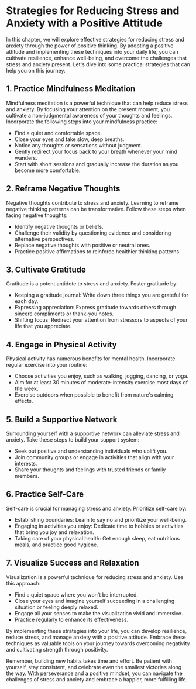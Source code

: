 Strategies for Reducing Stress and Anxiety with a Positive Attitude
============================================================================

In this chapter, we will explore effective strategies for reducing stress and anxiety through the power of positive thinking. By adopting a positive attitude and implementing these techniques into your daily life, you can cultivate resilience, enhance well-being, and overcome the challenges that stress and anxiety present. Let's dive into some practical strategies that can help you on this journey.

**1. Practice Mindfulness Meditation**
--------------------------------------

Mindfulness meditation is a powerful technique that can help reduce stress and anxiety. By focusing your attention on the present moment, you cultivate a non-judgmental awareness of your thoughts and feelings. Incorporate the following steps into your mindfulness practice:

* Find a quiet and comfortable space.
* Close your eyes and take slow, deep breaths.
* Notice any thoughts or sensations without judgment.
* Gently redirect your focus back to your breath whenever your mind wanders.
* Start with short sessions and gradually increase the duration as you become more comfortable.

**2. Reframe Negative Thoughts**
--------------------------------

Negative thoughts contribute to stress and anxiety. Learning to reframe negative thinking patterns can be transformative. Follow these steps when facing negative thoughts:

* Identify negative thoughts or beliefs.
* Challenge their validity by questioning evidence and considering alternative perspectives.
* Replace negative thoughts with positive or neutral ones.
* Practice positive affirmations to reinforce healthier thinking patterns.

**3. Cultivate Gratitude**
--------------------------

Gratitude is a potent antidote to stress and anxiety. Foster gratitude by:

* Keeping a gratitude journal: Write down three things you are grateful for each day.
* Expressing appreciation: Express gratitude towards others through sincere compliments or thank-you notes.
* Shifting focus: Redirect your attention from stressors to aspects of your life that you appreciate.

**4. Engage in Physical Activity**
----------------------------------

Physical activity has numerous benefits for mental health. Incorporate regular exercise into your routine:

* Choose activities you enjoy, such as walking, jogging, dancing, or yoga.
* Aim for at least 30 minutes of moderate-intensity exercise most days of the week.
* Exercise outdoors when possible to benefit from nature's calming effects.

**5. Build a Supportive Network**
---------------------------------

Surrounding yourself with a supportive network can alleviate stress and anxiety. Take these steps to build your support system:

* Seek out positive and understanding individuals who uplift you.
* Join community groups or engage in activities that align with your interests.
* Share your thoughts and feelings with trusted friends or family members.

**6. Practice Self-Care**
-------------------------

Self-care is crucial for managing stress and anxiety. Prioritize self-care by:

* Establishing boundaries: Learn to say no and prioritize your well-being.
* Engaging in activities you enjoy: Dedicate time to hobbies or activities that bring you joy and relaxation.
* Taking care of your physical health: Get enough sleep, eat nutritious meals, and practice good hygiene.

**7. Visualize Success and Relaxation**
---------------------------------------

Visualization is a powerful technique for reducing stress and anxiety. Use this approach:

* Find a quiet space where you won't be interrupted.
* Close your eyes and imagine yourself succeeding in a challenging situation or feeling deeply relaxed.
* Engage all your senses to make the visualization vivid and immersive.
* Practice regularly to enhance its effectiveness.

By implementing these strategies into your life, you can develop resilience, reduce stress, and manage anxiety with a positive attitude. Embrace these techniques as valuable tools on your journey towards overcoming negativity and cultivating strength through positivity.

Remember, building new habits takes time and effort. Be patient with yourself, stay consistent, and celebrate even the smallest victories along the way. With perseverance and a positive mindset, you can navigate the challenges of stress and anxiety and embrace a happier, more fulfilling life.
